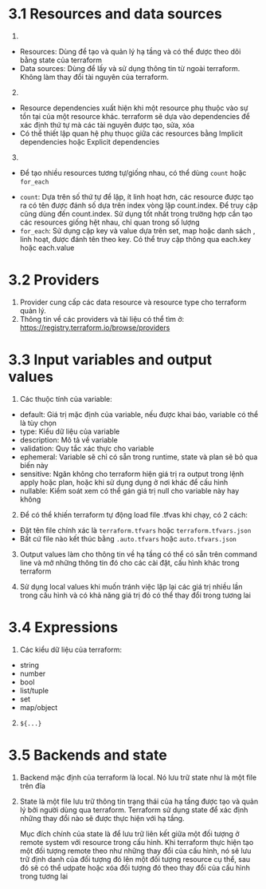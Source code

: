 # 3.1 Resources and data sources
1.
- Resources: Dùng để tạo và quản lý hạ tầng và có thể được theo dõi bằng state của terraform
- Data sources: Dùng để lấy và sử dụng thông tin từ ngoài terraform. Không làm thay đổi tài nguyên của terraform. 

2. 
- Resource dependencies xuất hiện khi một resource phụ thuộc vào sự tồn tại của một resource khác. terraform sẽ dựa vào dependencies để xác định thứ tự mà các tài nguyên được tạo, sửa, xóa
- Có thể thiết lập quan hệ phụ thuọc giữa các resources bằng Implicit dependencies hoặc Explicit dependencies

3. 
- Để tạo nhiều resources tương tự/giống nhau, có thể dùng `count` hoặc `for_each`
 + `count`: Dựa trên số thứ tự để lặp, ít linh hoạt hơn, các resource được tạo ra có tên được đánh số dựa trên index vòng lặp count.index. Để truy cập cũng dùng đến count.index. Sử dụng tốt nhất trong trường hợp cần tạo các resources giống hệt nhau, chỉ quan trong số lượng
 + `for_each`: Sử dụng cặp key và value dựa trên set, map hoặc danh sách , linh hoạt, được đánh tên theo key. Có thể truy cập thông qua each.key hoặc each.value 


# 3.2 Providers
1. Provider cung cấp các data resource và resource type cho terraform quản lý. 
2. Thông tin về các providers và tài liệu có thể tìm ở: https://registry.terraform.io/browse/providers

# 3.3 Input variables and output values 
1. Các thuộc tính của variable:
- default: Giá trị mặc định của variable, nếu được khai báo, variable có thể là tùy chọn
- type: Kiểu dữ liệu của variable
- description: Mô tả về variable
- validation: Quy tắc xác thực cho variable
- ephemeral: Variable sẽ chỉ có sẵn trong runtime, state và plan sẽ bỏ qua biến này
- sensitive: Ngăn không cho terraform hiện giá trị ra output trong lệnh apply hoặc plan, hoặc khi sử dụng dụng ở nơi khác để cấu hình
- nullable: Kiểm soát xem có thể gán giá trị null cho variable này hay không

2. Để có thể khiến terraform tự động load file .tfvas khi chạy, có 2 cách:
- Đặt tên file chính xác là `terraform.tfvars` hoặc `terraform.tfvars.json`
- Bất cứ file nào kết thúc bằng `.auto.tfvars` hoặc `auto.tfvars.json`

3. Output values làm cho thông tin về hạ tầng có thể có sẵn trên command line và mở những thông tin đó cho các cài đặt, cấu hình khác trong terraform

4. Sử dụng local values khi muốn tránh việc lặp lại các giá trị nhiều lần trong cấu hình và có khả năng giá trị đó có thể thay đổi trong tương lai

# 3.4 Expressions
1. Các kiểu dữ liệu của terraform:
- string
- number
- bool
- list/tuple
- set
- map/object

2. `${...}`

# 3.5 Backends and state
1. Backend mặc định của terraform là local. Nó lưu trữ state như là một file trên đĩa
2. State là một file lưu trữ thông tin trạng thái của hạ tầng được tạo và quản lý bởi người dùng qua terraform. Terraform sử dụng state để xác định những thay đổi nào sẽ được thực hiện với hạ tầng. 

    Mục đích chính của state là để lưu trữ liên kết giữa một đối tượng ở remote system với resource trong cấu hình. Khi terraform thực hiện tạo một đối tượng remote theo như những thay đổi của cấu hình,  nó sẽ lưu trữ định danh của đối tượng đó lên một đối tượng resource cụ thể, sau đó sẽ có thể udpate hoặc xóa đối tượng đó theo thay đổi của cấu hình trong tương lai